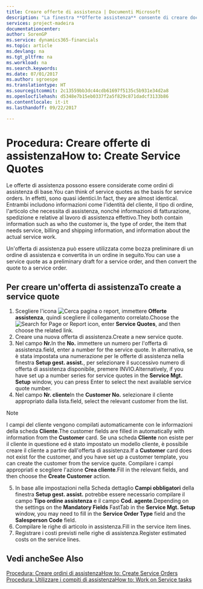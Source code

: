 ```yaml
---
title: Creare offerte di assistenza | Documenti Microsoft
description: "La finestra **Offerte assistenza** consente di creare documenti in cui vengono immesse informazioni relative a un servizio di assistenza, ad esempio riparazione e manutenzione, svolto su articoli in assistenza su richiesta del cliente. Un'offerta di assistenza può essere utilizzata come bozza preliminare di un ordine di assistenza e può essere in seguito convertita in un ordine."
services: project-madeira
documentationcenter: 
author: SorenGP
ms.service: dynamics365-financials
ms.topic: article
ms.devlang: na
ms.tgt_pltfrm: na
ms.workload: na
ms.search.keywords: 
ms.date: 07/01/2017
ms.author: sgroespe
ms.translationtype: HT
ms.sourcegitcommit: 2c13559bb3dc44cdb61697f5135c5b931e34d2a8
ms.openlocfilehash: d5348e7b15eb0337f2a5f829c871dadcf3133b86
ms.contentlocale: it-it
ms.lasthandoff: 09/22/2017

---
```

# <a name="how-to-create-service-quotes"></a><span data-ttu-id="7a429-104">Procedura: Creare offerte di assistenza</span><span class="sxs-lookup"><span data-stu-id="7a429-104">How to: Create Service Quotes</span></span>
<span data-ttu-id="7a429-105">Le offerte di assistenza possono essere considerate come ordini di assistenza di base.</span><span class="sxs-lookup"><span data-stu-id="7a429-105">You can think of service quotes as the basis for service orders.</span></span> <span data-ttu-id="7a429-106">In effetti, sono quasi identici.</span><span class="sxs-lookup"><span data-stu-id="7a429-106">In fact, they are almost identical.</span></span> <span data-ttu-id="7a429-107">Entrambi includono informazioni come l'identità del cliente, il tipo di ordine, l'articolo che necessita di assistenza, nonché informazioni di fatturazione, spedizione e relative al lavoro di assistenza effettivo.</span><span class="sxs-lookup"><span data-stu-id="7a429-107">They both contain information such as who the customer is, the type of order, the item that needs service, billing and shipping information, and information about the actual service work.</span></span>
 
<span data-ttu-id="7a429-108">Un'offerta di assistenza può essere utilizzata come bozza preliminare di un ordine di assistenza e convertita in un ordine in seguito.</span><span class="sxs-lookup"><span data-stu-id="7a429-108">You can use a service quote as a preliminary draft for a service order, and then convert the quote to a service order.</span></span>  
  
## <a name="to-create-a-service-quote"></a><span data-ttu-id="7a429-109">Per creare un'offerta di assistenza</span><span class="sxs-lookup"><span data-stu-id="7a429-109">To create a service quote</span></span>  
1. <span data-ttu-id="7a429-110">Scegliere l'icona ![Cerca pagina o report](media/ui-search/search_small.png "Cerca pagina o report"), immettere **Offerte assistenza**, quindi scegliere il collegamento correlato.</span><span class="sxs-lookup"><span data-stu-id="7a429-110">Choose the ![Search for Page or Report](media/ui-search/search_small.png "Search for Page or Report icon") icon, enter **Service Quotes**, and then choose the related link.</span></span>  
2. <span data-ttu-id="7a429-111">Creare una nuova offerta di assistenza.</span><span class="sxs-lookup"><span data-stu-id="7a429-111">Create a new service quote.</span></span>  
3. <span data-ttu-id="7a429-112">Nel campo **Nr.**</span><span class="sxs-lookup"><span data-stu-id="7a429-112">In the **No.**</span></span> <span data-ttu-id="7a429-113">immettere un numero per l'offerta di assistenza.</span><span class="sxs-lookup"><span data-stu-id="7a429-113">field, enter a number for the service quote.</span></span> <span data-ttu-id="7a429-114">In alternativa, se è stata impostata una numerazione per le offerte di assistenza nella finestra **Setup gest. assist.**, per selezionare il successivo numero di offerta di assistenza disponibile, premere INVIO.</span><span class="sxs-lookup"><span data-stu-id="7a429-114">Alternatively, if you have set up a number series for service quotes in the **Service Mgt. Setup** window, you can press Enter to select the next available service quote number.</span></span>  
4. <span data-ttu-id="7a429-115">Nel campo **Nr. cliente**</span><span class="sxs-lookup"><span data-stu-id="7a429-115">In the **Customer No.**</span></span>  <span data-ttu-id="7a429-116">selezionare il cliente appropriato dalla lista.</span><span class="sxs-lookup"><span data-stu-id="7a429-116">field, select the relevant customer from the list.</span></span>  

  > [!Note]  
  >  <span data-ttu-id="7a429-117">I campi del cliente vengono compilati automaticamente con le informazioni della scheda **Cliente**.</span><span class="sxs-lookup"><span data-stu-id="7a429-117">The customer fields are filled in automatically with information from the **Customer** card.</span></span> <span data-ttu-id="7a429-118">Se una scheda **Cliente** non esiste per il cliente in questione ed è stato impostato un modello cliente, è possibile creare il cliente a partire dall'offerta di assistenza.</span><span class="sxs-lookup"><span data-stu-id="7a429-118">If a **Customer** card does not exist for the customer, and you have set up a customer template, you can create the customer from the service quote.</span></span> <span data-ttu-id="7a429-119">Compilare i campi appropriati e scegliere l'azione **Crea cliente**.</span><span class="sxs-lookup"><span data-stu-id="7a429-119">Fill in the relevant fields, and then choose the **Create Customer** action.</span></span>  
  
5. <span data-ttu-id="7a429-120">In base alle impostazioni nella Scheda dettaglio **Campi obbligatori** della finestra **Setup gest. assist.** potrebbe essere necessario compilare il campo **Tipo ordine assistenza** e il campo **Cod. agente**.</span><span class="sxs-lookup"><span data-stu-id="7a429-120">Depending on the settings on the **Mandatory Fields** FastTab in the **Service Mgt. Setup** window, you may need to fill in the **Service Order Type** field and the **Salesperson Code** field.</span></span>  
6. <span data-ttu-id="7a429-121">Compilare le righe di articolo in assistenza.</span><span class="sxs-lookup"><span data-stu-id="7a429-121">Fill in the service item lines.</span></span>  
7. <span data-ttu-id="7a429-122">Registrare i costi previsti nelle righe di assistenza.</span><span class="sxs-lookup"><span data-stu-id="7a429-122">Register estimated costs on the service lines.</span></span>  
  
## <a name="see-also"></a><span data-ttu-id="7a429-123">Vedi anche</span><span class="sxs-lookup"><span data-stu-id="7a429-123">See Also</span></span>  
[<span data-ttu-id="7a429-124">Procedura: Creare ordini di assistenza</span><span class="sxs-lookup"><span data-stu-id="7a429-124">How to: Create Service Orders</span></span>](service-how-to-create-service-orders.md)  
[<span data-ttu-id="7a429-125">Procedura: Utilizzare i compiti di assistenza</span><span class="sxs-lookup"><span data-stu-id="7a429-125">How to: Work on Service tasks</span></span>](service-how-to-work-on-service-tasks.md)  

 
